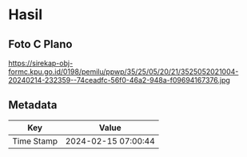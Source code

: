 # Hasil

## Foto C Plano

https://sirekap-obj-formc.kpu.go.id/0198/pemilu/ppwp/35/25/05/20/21/3525052021004-20240214-232359--74ceadfc-56f0-46a2-948a-f09694167376.jpg


## Metadata

| Key        | Value               |
| ---------- | ------------------- |
| Time Stamp | 2024-02-15 07:00:44 |



